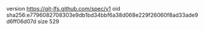 version https://git-lfs.github.com/spec/v1
oid sha256:e7796082708303e9db1bd34bbf6a38d068e229f26060f8ad33ade9d6ff06d07d
size 529
